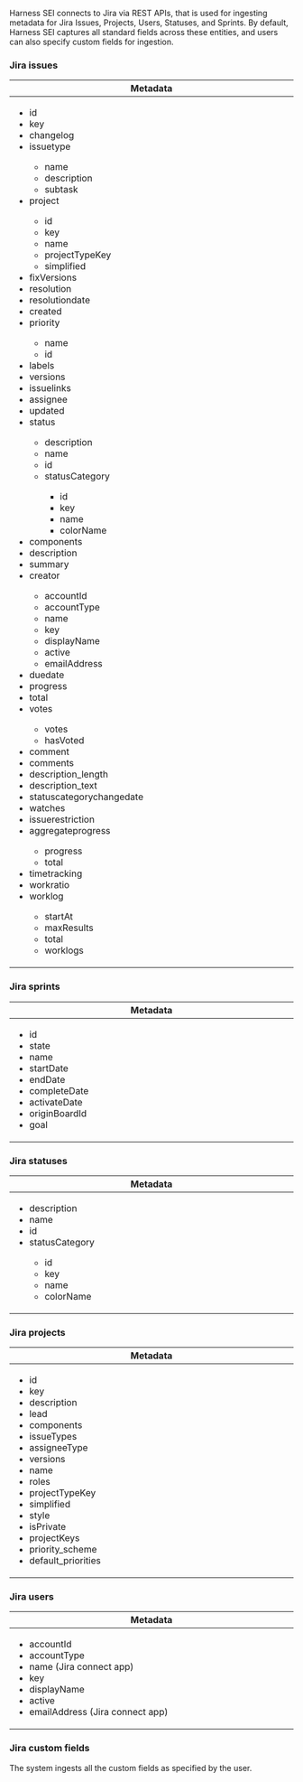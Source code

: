 Harness SEI connects to Jira via REST APIs, that is used for ingesting metadata for Jira Issues, Projects, Users, Statuses, and Sprints. By default, Harness SEI captures all standard fields across these entities, and users can also specify custom fields for ingestion.

### Jira issues

<table>
  <thead>
    <tr>
      <th width="1000px">Metadata</th>
    </tr>
  </thead>
  <tbody>
    <tr width="1000px">
      <td>
        <ul>
          <li>id</li>
          <li>key</li>
          <li>changelog</li>
          <li>issuetype</li>
            <ul>
                <li>name</li>
                <li>description</li>
                <li>subtask</li>
            </ul>
          <li>project</li>
            <ul>
                <li>id</li>
                <li>key</li>
                <li>name</li>
                <li>projectTypeKey</li>
                <li>simplified</li>
            </ul>
          <li>fixVersions</li>
          <li>resolution</li>
          <li>resolutiondate</li>
          <li>created</li>
          <li>priority</li>
            <ul>
                <li>name</li>
                <li>id</li>
            </ul>
          <li>labels</li>
          <li>versions</li>
          <li>issuelinks</li>
          <li>assignee</li>
          <li>updated</li>
          <li>status</li>
            <ul>
                <li>description</li>
                <li>name</li>
                <li>id</li>
                <li>statusCategory</li>
                    <ul>
                        <li>id</li>
                        <li>key</li>
                        <li>name</li>
                        <li>colorName</li>
                    </ul>
            </ul>
          <li>components</li>
          <li>description</li>
          <li>summary</li>
          <li>creator</li>
            <ul>
                <li>accountId</li>
                <li>accountType</li>
                <li>name</li>
                <li>key</li>
                <li>displayName</li>
                <li>active</li>
                <li>emailAddress</li>
            </ul>
          <li>duedate</li>
          <li>progress</li>
          <li>total</li>
          <li>votes</li>
            <ul>
                <li>votes</li>
                <li>hasVoted</li>
            </ul>
          <li>comment</li>
          <li>comments</li>
          <li>description_length</li>
          <li>description_text</li>
          <li>statuscategorychangedate</li>
          <li>watches</li>
          <li>issuerestriction</li>
          <li>aggregateprogress</li>
            <ul>
                <li>progress</li>
                <li>total</li>
            </ul>
          <li>timetracking</li>
          <li>workratio</li>
          <li>worklog</li>
            <ul>
                <li>startAt</li>
                <li>maxResults</li>
                <li>total</li>
                <li>worklogs</li>
            </ul>
        </ul>
      </td>
    </tr>
  </tbody>
</table>

### Jira sprints

<table>
  <thead>
    <tr>
      <th width="1000px">Metadata</th>
    </tr>
  </thead>
  <tbody>
    <tr width="1000px">
      <td>
        <ul>
          <li>id</li>
          <li>state</li>
          <li>name</li>
          <li>startDate</li>
          <li>endDate</li>
          <li>completeDate</li>
          <li>activateDate</li>
          <li>originBoardId</li>
          <li>goal</li>
        </ul>
      </td>
    </tr>
  </tbody>
</table>

### Jira statuses

<table>
  <thead>
    <tr>
      <th width="1000px">Metadata</th>
    </tr>
  </thead>
  <tbody>
    <tr width="1000px">
      <td>
        <ul>
          <li>description</li>
          <li>name</li>
          <li>id</li>
          <li>statusCategory</li>
            <ul>
                <li>id</li>
                <li>key</li>
                <li>name</li>
                <li>colorName</li>
            </ul>
        </ul>
      </td>
    </tr>
  </tbody>
</table>

### Jira projects

<table>
  <thead>
    <tr>
      <th width="1000px">Metadata</th>
    </tr>
  </thead>
  <tbody>
    <tr width="1000px">
      <td>
        <ul>
          <li>id</li>
          <li>key</li>
          <li>description</li>
          <li>lead</li>
          <li>components</li>
          <li>issueTypes</li>
          <li>assigneeType</li>
          <li>versions</li>
          <li>name</li>
          <li>roles</li>
          <li>projectTypeKey</li>
          <li>simplified</li>
          <li>style</li>
          <li>isPrivate</li>
          <li>projectKeys</li>
          <li>priority_scheme</li>
          <li>default_priorities</li>
        </ul>
      </td>
    </tr>
  </tbody>
</table>

### Jira users

<table>
  <thead>
    <tr>
      <th width="1000px">Metadata</th>
    </tr>
  </thead>
  <tbody>
    <tr width="1000px">
      <td>
        <ul>
          <li>accountId</li>
          <li>accountType</li>
          <li>name (Jira connect app)</li>
          <li>key</li>
          <li>displayName</li>
          <li>active</li>
          <li>emailAddress (Jira connect app)</li>
        </ul>
      </td>
    </tr>
  </tbody>
</table>

### Jira custom fields

The system ingests all the custom fields as specified by the user.